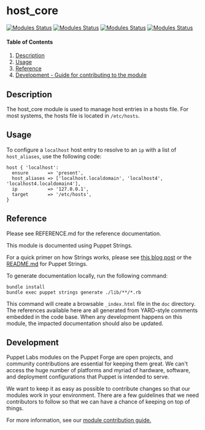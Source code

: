 
# host_core

[![Modules Status](https://github.com/puppetlabs/puppetlabs-host_core/workflows/%5BDaily%5D%20Unit%20Tests%20with%20nightly%20Puppet%20gem/badge.svg?branch=main)](https://github.com/puppetlabs/puppetlabs-host_core/actions)
[![Modules Status](https://github.com/puppetlabs/puppetlabs-host_core/workflows/Static%20Code%20Analysis/badge.svg?branch=main)](https://github.com/puppetlabs/puppetlabs-host_core/actions) 
[![Modules Status](https://github.com/puppetlabs/puppetlabs-host_core/workflows/Unit%20Tests%20with%20nightly%20Puppet%20gem/badge.svg?branch=main)](https://github.com/puppetlabs/puppetlabs-host_core/actions) 
[![Modules Status](https://github.com/puppetlabs/puppetlabs-host_core/workflows/Unit%20Tests%20with%20released%20Puppet%20gem/badge.svg?branch=main)](https://github.com/puppetlabs/puppetlabs-host_core/actions)


#### Table of Contents

1. [Description](#description)
2. [Usage](#usage)
3. [Reference](#reference)
4. [Development - Guide for contributing to the module](#development)

<a id="description"></a>
## Description

The host_core module is used to manage host entries in a hosts file. For most systems, the hosts file is located in `/etc/hosts`.

<a id="usage"></a>
## Usage

To configure a `localhost` host entry to resolve to an `ip` with a list of `host_aliases`, use the following code:

```
host { 'localhost':
  ensure       => 'present',
  host_aliases => ['localhost.localdomain', 'localhost4', 'localhost4.localdomain4'],
  ip           => '127.0.0.1',
  target       => '/etc/hosts',
}
```

<a id="reference"></a>
## Reference

Please see REFERENCE.md for the reference documentation.

This module is documented using Puppet Strings.

For a quick primer on how Strings works, please see [this blog post](https://puppet.com/blog/using-puppet-strings-generate-great-documentation-puppet-modules) or the [README.md](https://github.com/puppetlabs/puppet-strings/blob/master/README.md) for Puppet Strings.

To generate documentation locally, run the following command:
```
bundle install
bundle exec puppet strings generate ./lib/**/*.rb
```
This command will create a browsable `_index.html` file in the `doc` directory. The references available here are all generated from YARD-style comments embedded in the code base. When any development happens on this module, the impacted documentation should also be updated.

<a id="development"></a>
## Development

Puppet Labs modules on the Puppet Forge are open projects, and community contributions are essential for keeping them great. We can't access the huge number of platforms and myriad of hardware, software, and deployment configurations that Puppet is intended to serve.

We want to keep it as easy as possible to contribute changes so that our modules work in your environment. There are a few guidelines that we need contributors to follow so that we can have a chance of keeping on top of things.

For more information, see our [module contribution guide.](https://puppet.com/docs/puppet/latest/contributing.html)
